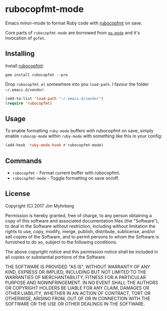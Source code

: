 # rubocopfmt-mode

Emacs minor-mode to format Ruby code with [rubocopfmt][] on save.

Core parts of `rubocopfmt-mode` are borrowed from [`go-mode`][go-mode] and it's
invocation of `gofmt`.

## Installing

Install [rubocopfmt][]:

```
gem install rubocopfmt --pre
```

Drop `rubocopfmt.el` somewhere into you `load-path`. I favour the folder
`~/.emacs.d/vendor`:

```lisp
(add-to-list 'load-path "~/.emacs.d/vendor")
(require 'rubocopfmt)
```

## Usage

To enable formatting `ruby-mode` buffers with rubocopfmt on save, simply enable
`rubocop-mode` within `ruby-mode` with something like this in your config:

```lisp
(add-hook 'ruby-mode-hook #'rubocopfmt-mode)
```

## Commands

- `rubocopfmt` - Format current buffer with rubocopfmt.
- `rubocopfmt-mode` - Toggle formatting on save on/off.

## License

Copyright (C) 2017 Jim Myhrberg

Permission is hereby granted, free of charge, to any person obtaining a copy of
this software and associated documentation files (the "Software"), to deal in
the Software without restriction, including without limitation the rights to
use, copy, modify, merge, publish, distribute, sublicense, and/or sell copies of
the Software, and to permit persons to whom the Software is furnished to do so,
subject to the following conditions:

The above copyright notice and this permission notice shall be included in all
copies or substantial portions of the Software.

THE SOFTWARE IS PROVIDED "AS IS", WITHOUT WARRANTY OF ANY KIND, EXPRESS OR
IMPLIED, INCLUDING BUT NOT LIMITED TO THE WARRANTIES OF MERCHANTABILITY, FITNESS
FOR A PARTICULAR PURPOSE AND NONINFRINGEMENT. IN NO EVENT SHALL THE AUTHORS OR
COPYRIGHT HOLDERS BE LIABLE FOR ANY CLAIM, DAMAGES OR OTHER LIABILITY, WHETHER
IN AN ACTION OF CONTRACT, TORT OR OTHERWISE, ARISING FROM, OUT OF OR IN
CONNECTION WITH THE SOFTWARE OR THE USE OR OTHER DEALINGS IN THE SOFTWARE.


[rubocopfmt]: https://github.com/jimeh/rubocopfmt
[go-mode]: https://github.com/dominikh/go-mode.el
